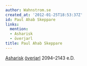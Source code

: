 ```yaml
---
author: Wahnstrom.se
created_at: '2012-01-25T18:53:37Z'
id: Paul Ahab Skeppare
links:
  mention:
  - Asharisk
  - överjarl
title: Paul Ahab Skeppare
---
```


[Asharisk][] [överjarl] 2094–2143 e.D.

  [Asharisk]: Asharisk
  [överjarl]: överjarl